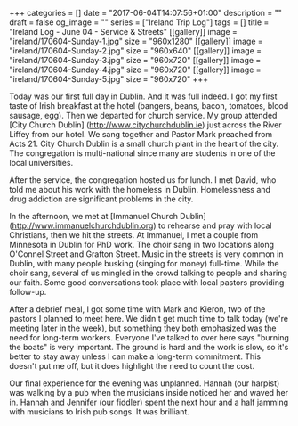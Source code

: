 +++
categories = []
date = "2017-06-04T14:07:56+01:00"
description = ""
draft = false
og_image = ""
series = ["Ireland Trip Log"]
tags = []
title = "Ireland Log - June 04 - Service & Streets"
[[gallery]]
  image = "ireland/170604-Sunday-1.jpg"
  size = "960x1280"
[[gallery]]
  image = "ireland/170604-Sunday-2.jpg"
  size = "960x640"
[[gallery]]
  image = "ireland/170604-Sunday-3.jpg"
  size = "960x720"
[[gallery]]
  image = "ireland/170604-Sunday-4.jpg"
  size = "960x720"
[[gallery]]
  image = "ireland/170604-Sunday-5.jpg"
  size = "960x720"
+++


Today was our first full day in Dublin. And it was full indeed. I got my first taste of Irish breakfast at the hotel (bangers, beans, bacon, tomatoes, blood sausage, egg). Then we departed for church service. My group attended [City Church Dublin] (http://www.citychurchdublin.ie) just across the River Liffey from our hotel. We sang together and Pastor Mark preached from Acts 21. City Church Dublin is a small church plant in the heart of the city. The congregation is multi-national since many are students in one of the local universities.

After the service, the congregation hosted us for lunch. I met David, who told me about his work with the homeless in Dublin. Homelessness and drug addiction are significant problems in the city.

In the afternoon, we met at [Immanuel Church Dublin] (http://www.immanuelchurchdublin.org) to rehearse and pray with local Christians, then we hit the streets. At Immanuel, I met a couple from Minnesota in Dublin for PhD work. The choir sang in two locations along O'Connel Street and Grafton Street. Music in the streets is very common in Dublin, with many people busking (singing for money) full-time. While the choir sang, several of us mingled in the crowd talking to people and sharing our faith. Some good conversations took place with local pastors providing follow-up.

After a debrief meal, I got some time with Mark and Kieron, two of the pastors I planned to meet here. We didn't get much time to talk today (we're meeting later in the week), but something they both emphasized was the need for long-term workers. Everyone I've talked to over here says "burning the boats" is very important. The ground is hard and the work is slow, so it's better to stay away unless I can make a long-term commitment. This doesn't put me off, but it does highlight the need to count the cost.

Our final experience for the evening was unplanned. Hannah (our harpist) was walking by a pub when the musicians inside noticed her and waved her in. Hannah and Jennifer (our fiddler) spent the next hour and a half jamming with musicians to Irish pub songs. It was brilliant.
